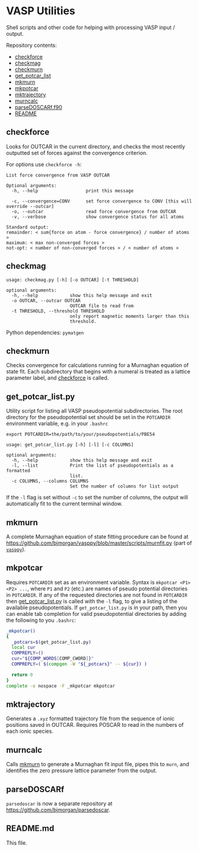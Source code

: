 # VASP Utilities

Shell scripts and other code for helping with processing VASP input / output.

Repository contents:

* [checkforce](#checkforce)
* [checkmag](#checkmag)
* [checkmurn](#checkmurn)
* [get_potcar_list](#get_potcar_list)
* [mkmurn](#mkmurn)
* [mkpotcar](#mkpotcar)
* [mktrajectory](#mktrajectory)
* [murncalc](#murncalc)
* [parseDOSCARf.f90](#parseDOSCARf)
* [README](#readme)

## checkforce

Looks for OUTCAR in the current directory, and checks the most recently outputted set of forces against the convergence criterion.

For options use `checkforce -h`:

    List force convergence from VASP OUTCAR

    Optional arguments:
      -h, --help                  print this message

      -c, --convergence=CONV      set force convergence to CONV [this will override --outcar]
      -o, --outcar                read force convergence from OUTCAR 
      -v, --verbose               show convergence status for all atoms

    Standard output:
    remainder: < sum{force on atom - force convergence} / number of atoms >
    maximum: < max non-converged forces >
    not-opt: < number of non-converged forces > / < number of atoms >
    
## checkmag

```
usage: checkmag.py [-h] [-o OUTCAR] [-t THRESHOLD]

optional arguments:
  -h, --help            show this help message and exit
  -o OUTCAR, --outcar OUTCAR
                        OUTCAR file to read from
  -t THRESHOLD, --threshold THRESHOLD
                        only report magnetic moments larger than this
                        threshold.
```
	
Python dependencies: `pymatgen`
	
## checkmurn

Checks convergence for calculations running for a Murnaghan equation of state fit. Each subdirectory that begins with a numeral is treated as a lattice parameter label, and [checkforce](#checkforce) is called.

## get_potcar_list.py

Utility script for listing all VASP pseudopotential subdirectories. The root directory for the pseudopotential set should be set in the `POTCARDIR` environment variable, e.g. in your `.bashrc`

```
export POTCARDIR=the/path/to/your/pseudopotentials/PBE54
```

```
usage: get_potcar_list.py [-h] [-l] [-c COLUMNS]

optional arguments:
  -h, --help            show this help message and exit
  -l, --list            Print the list of pseudopotentials as a formatted
                        list.
  -c COLUMNS, --columns COLUMNS
                        Set the number of columns for list output
```

If the `-l` flag is set without `-c` to set the number of columns, the output will automatically fit to the current terminal window.

## mkmurn

A complete Murnaghan equation of state fitting procedure can be found at https://github.com/bjmorgan/vasppy/blob/master/scripts/murnfit.py (part of [`vasppy`](https://github.com/bjmorgan/vasppy)).

## mkpotcar

Requires `POTCARDIR` set as an environment variable.
Syntax is `mkpotcar <P1> <P2> ...`, where `P1` and `P2` (etc.) are names of pseudo potential directories in `POTCARDIR`.
If any of the requested directories are not found in `POTCARDIR` then [get_potcar_list.py](#get_potcar_list) is called with the `-l` flag, to give a listing of the available pseudopotentials.
If `get_potcar_list.py` is in your path, then you can enable tab completion for valid pseudopotential directories by adding the following to you `.bashrc`:
```bash
_mkpotcar()
{
  _potcars=$(get_potcar_list.py)
  local cur
  COMPREPLY=()
  cur="${COMP_WORDS[COMP_CWORD]}"
  COMPREPLY=( $(compgen -W "${_potcars}" -- ${cur}) )

  return 0
}
complete -o nospace -F _mkpotcar mkpotcar
```

## mktrajectory

Generates a `.xyz` formatted trajectory file from the sequence of ionic positions saved in OUTCAR. Requires POSCAR to read in the numbers of each ionic species.

## murncalc

Calls [mkmurn](#mkmurn) to generate a Murnaghan fit input file, pipes this to `murn`, and identifies the zero pressure lattice parameter from the output.

## parseDOSCARf

`parsedoscar` is now a separate repository at https://github.com/bjmorgan/parsedoscar.

## README.md

This file.
